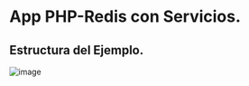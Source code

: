 # App PHP-Redis con Servicios.
## Estructura del Ejemplo.
![image](https://github.com/user-attachments/assets/d68cfb59-d2bb-4c8b-9fda-a73d5c45857a)
